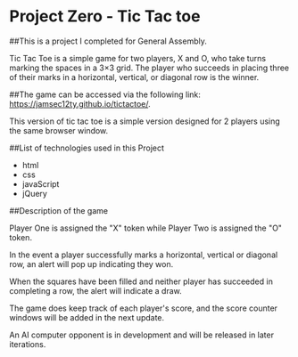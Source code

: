 # **Project Zero - Tic Tac toe**

##This is a project I completed for General Assembly.

Tic Tac Toe is a simple game for two players, X and O, who take turns marking the spaces in a 3×3 grid. The player who succeeds in placing three of their marks in a horizontal, vertical, or diagonal row is the winner.

##The game can be accessed via the following link:
https://jamsec12ty.github.io/tictactoe/.

This version of tic tac toe is a simple version designed for 2 players using the same browser window.

##List of technologies used in this Project

  * html
  * css
  * javaScript
  * jQuery

##Description of the game

Player One is assigned the "X" token while Player Two is assigned the "O" token.

In the event a player successfully marks a horizontal, vertical or diagonal row, an alert will pop up indicating they won.

When the squares have been filled and neither player has succeeded in completing a row, the alert will indicate a draw.

The game does keep track of each player's score, and the score counter windows will be added in the next update.

An AI computer opponent is in development and will be released in later iterations.
